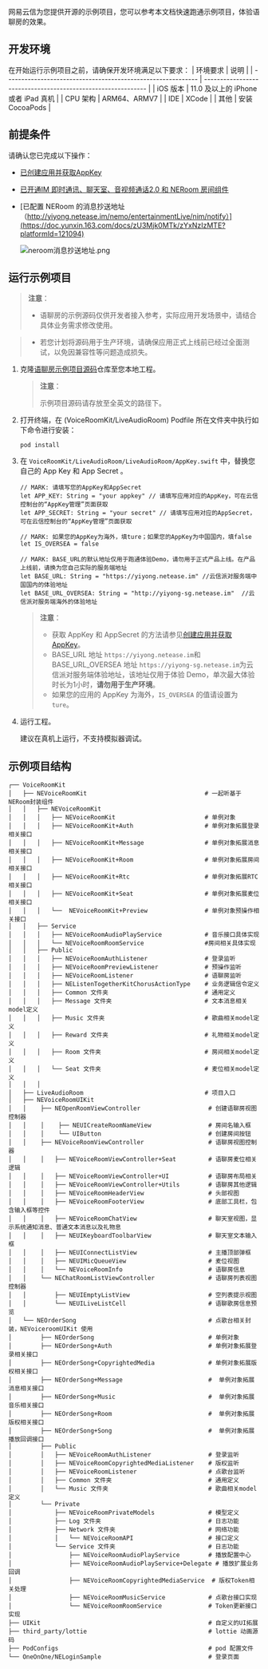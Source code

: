 网易云信为您提供开源的示例项目，您可以参考本文档快速跑通示例项目，体验语聊房的效果。

## 开发环境

在开始运行示例项目之前，请确保开发环境满足以下要求：
| 环境要求                                                        | 说明                                                      |
| ------------------------------------------------------------ | ------------------------------------------------------------ |
|  iOS 版本  |  11.0 及以上的 iPhone 或者 iPad 真机   |
|  CPU 架构 | ARM64、ARMV7   |
| IDE | XCode   |
| 其他 | 安装 CocoaPods  |

## 前提条件

请确认您已完成以下操作：
- [已创建应用并获取AppKey](https://doc.yunxin.163.com/console/docs/TIzMDE4NTA?platform=console)
- [已开通IM 即时通讯、聊天室、音视频通话2.0 和 NERoom 房间组件](https://doc.yunxin.163.com/group-voice-room/docs/DM4NzM1Mzk?platform=iOS)
- [已配置 NERoom 的消息抄送地址（http://yiyong.netease.im/nemo/entertainmentLive/nim/notify）](https://doc.yunxin.163.com/docs/zU3Mjk0MTk/zYxNzIzMTE?platformId=121094)

    ![neroom消息抄送地址.png](https://yx-web-nosdn.netease.im/common/8cd222db079b0bbe16b3b246be350268/neroom消息抄送地址.png)



## 运行示例项目

> **注意**：
>- 语聊房的示例源码仅供开发者接入参考，实际应用开发场景中，请结合具体业务需求修改使用。

>- 若您计划将源码用于生产环境，请确保应用正式上线前已经过全面测试，以免因兼容性等问题造成损失。



  
1. 克隆[语聊房示例项目源码](https://github.com/netease-kit/NEChatroom/tree/master/iOS)仓库至您本地工程。
    > **注意**：
    > 
    >示例项目源码请存放至全英文的路径下。
    

2. 打开终端，在 (VoiceRoomKit/LiveAudioRoom) Podfile 所在文件夹中执行如下命令进行安装：

    ```
    pod install 
    ```

3. 在 `VoiceRoomKit/LiveAudioRoom/LiveAudioRoom/AppKey.swift` 中，替换您自己的 App Key 和 App Secret 。 
   

    ```
    // MARK: 请填写您的AppKey和AppSecret
    let APP_KEY: String = "your appkey" // 请填写应用对应的AppKey，可在云信控制台的“AppKey管理”页面获取
    let APP_SECRET: String = "your secret" // 请填写应用对应的AppSecret，可在云信控制台的“AppKey管理”页面获取

    // MARK: 如果您的AppKey为海外，填ture；如果您的AppKey为中国国内，填false
    let IS_OVERSEA = false

    // MARK: BASE_URL的默认地址仅用于跑通体验Demo，请勿用于正式产品上线。在产品上线前，请换为您自己实际的服务端地址
    let BASE_URL: String = "https://yiyong.netease.im" //云信派对服务端中国国内的体验地址
    let BASE_URL_OVERSEA: String = "http://yiyong-sg.netease.im"  //云信派对服务端海外的体验地址

    ```


    > **注意**：
    >- 获取 AppKey 和 AppSecret 的方法请参见<a href="https://doc.yunxin.163.com/console/docs/TIzMDE4NTA?platform=console#获取-appkey" target="_blank">创建应用并获取 AppKey</a>。
    >- BASE_URL 地址 `https://yiyong.netease.im`和BASE_URL_OVERSEA 地址 `https://yiyong-sg.netease.im`为云信派对服务端体验地址，该地址仅用于体验 Demo，单次最大体验时长为1小时，**请勿用于生产环境**。
    >- 如果您的应用的 AppKey 为海外，`IS_OVERSEA` 的值请设置为 `ture`。
 
 

4. 运行工程。

    建议在真机上运行，不支持模拟器调试。





## 示例项目结构

```
┌── VoiceRoomKit
│   ├── NEVoiceRoomKit                                 # 一起听基于NERoom封装组件
│   │   ├── NEVoiceRoomKit  
│   │   │   ├── NEVoiceRoomKit                         # 单例对象
│   │   │   ├── NEVoiceRoomKit+Auth                    # 单例对象拓展登录相关接口
│   │   │   ├── NEVoiceRoomKit+Message                 # 单例对象拓展消息相关接口
│   │   │   ├── NEVoiceRoomKit+Room                    # 单例对象拓展房间相关接口
│   │   │   ├── NEVoiceRoomKit+Rtc                     # 单例对象拓展RTC相关接口
│   │   │   ├── NEVoiceRoomKit+Seat                    # 单例对象拓展麦位相关接口
│   │   │   └──  NEVoiceRoomKit+Preview                # 单例对象预操作相关接口
│   │   ├── Service
│   │   │   ├── NEVoiceRoomAudioPlayService            # 音乐接口具体实现
│   │   │   └── NEVoiceRoomRoomService                 #房间相关具体实现
│   │   ├── Public
│   │   │   ├── NEVoiceRoomAuthListener                # 登录监听
│   │   │   ├── NEVoiceRoomPreviewListener             # 预操作监听
│   │   │   ├── NEVoiceRoomListener                    # 语聊房监听
│   │   │   ├── NEListenTogetherKitChorusActionType    # 业务逻辑信令定义
│   │   │   ├── Common 文件夹                           # 通用定义
│   │   │   ├── Message 文件夹                          # 文本消息相关model定义
│   │   │   ├── Music 文件夹                            # 歌曲相关model定义
│   │   │   ├── Reward 文件夹                           # 礼物相关model定义
│   │   │   ├── Room 文件夹                             # 房间相关model定义
│   │   │   └── Seat 文件夹                             # 麦位相关model定义
│   │   │   
│   ├── LiveAudioRoom                                  # 项目入口
│   ├── NEVoiceRoomUIKit                   
│   │    ├── NEOpenRoomViewController                   # 创建语聊房视图控制器
│   │    │    ├── NEUICreateRoomNameView                # 房间名输入框
│   │    │    └── UIButton                              # 创建房间按钮
│   │    ├── NEVoiceRoomViewController                  # 语聊房视图控制器
│   │    │   ├── NEVoiceRoomViewController+Seat         # 语聊房麦位相关逻辑
│   │    │   ├── NEVoiceRoomViewController+UI           # 语聊房布局相关
│   │    │   ├── NEVoiceRoomViewController+Utils        # 语聊房其他逻辑
│   │    │   ├── NEVoiceRoomHeaderView                  # 头部视图
│   │    │   ├── NEVoiceRoomFooterView                  # 底部工具栏，包含输入框等控件
│   │    │   ├── NEVoiceRoomChatView                    # 聊天室视图，显示系统通知消息、普通文本消息以及礼物息
│   │    │   ├── NEUIKeyboardToolbarView                # 聊天室文本输入框
│   │    │   ├── NEUIConnectListView                    # 主播顶部弹框
│   │    │   ├── NEUIMicQueueView                       # 麦位视图
│   │    │   └── NEVoiceRoomInfo                        # 语聊房信息
│   │    └── NEChatRoomListViewController               # 语聊房列表视图控制器
│   │        ├── NEUIEmptyListView                      # 空列表提示视图
│   │        └── NEUILiveListCell                       # 语聊歌房信息预览
│   └── NEOrderSong                                     # 点歌台相关封装，NEVoiceroomUIKit 使用
│        ├── NEOrderSong                                # 单例对象
│        ├── NEOrderSong+Auth                           # 单例对象拓展登录相关接口
│        ├── NEOrderSong+CopyrightedMedia               # 单例对象拓展版权相关接口
│        ├── NEOrderSong+Message                        #  单例对象拓展消息相关接口
│        ├── NEOrderSong+Music                          #  单例对象拓展音乐相关接口
│        ├── NEOrderSong+Room                           #  单例对象拓展版权相关接口
│        ├── NEOrderSong+Song                           #  单例对象拓展播放回调接口
│        ├── Public
│        │   ├── NEVoiceRoomAuthListener                # 登录监听
│        │   ├── NEVoiceRoomCopyrightedMediaListener    # 版权监听
│        │   ├── NEVoiceRoomListener                    # 点歌台监听
│        │   ├── Common 文件夹                           # 通用定义
│        │   └── Music 文件夹                            # 歌曲相关model定义
│        └── Private                    
│            ├── NEVoiceRoomPrivateModels               # 模型定义
│            ├── Log 文件夹                              # 日志功能
│            ├── Network 文件夹                          # 网络功能
│            │   └── NEVoiceRoomAPI                     # 接口定义
│            └── Service 文件夹                          # 日志功能
│                ├── NEVoiceRoomAudioPlayService        # 播放配置中心
│                ├── NEVoiceRoomAudioPlayService+Delegate # 播放扩展业务回调
│                ├── NEVoiceRoomCopyrightedMediaService  # 版权Token相关处理
│                ├── NEVoiceRoomMusicService            # 点歌台接口实现
│                └── NEVoiceRoomRoomService             # Token更新接口实现
├── UIKit                                               # 自定义的UI拓展
├── third_party/lottie                                  # lottie 动画源码
├── PodConfigs                                          # pod 配置文件
└── OneOnOne/NELoginSample                              # 登录页面
```
